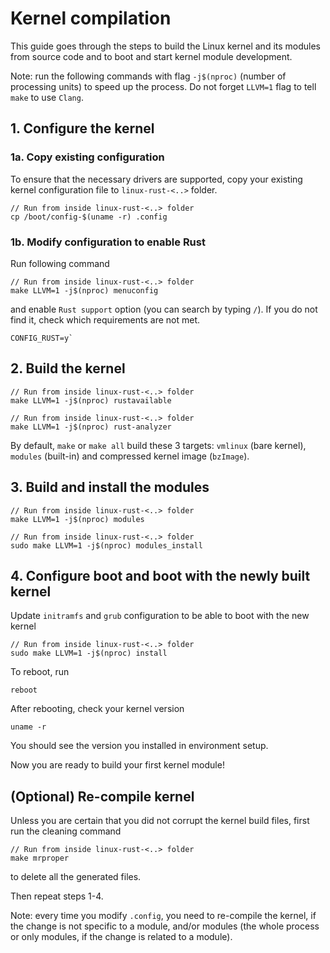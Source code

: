 # Kernel compilation
This guide goes through the steps to build the Linux kernel and its modules from source code and to boot and start kernel module development.

Note: run the following commands with flag `-j$(nproc)` (number of processing units) to speed up the process. Do not forget `LLVM=1` flag to tell `make` to use `Clang`.

## 1. Configure the kernel

### 1a. Copy existing configuration
To ensure that the necessary drivers are supported, copy your existing kernel configuration file to `linux-rust-<..>` folder.
```
// Run from inside linux-rust-<..> folder
cp /boot/config-$(uname -r) .config
```

### 1b. Modify configuration to enable Rust
Run following command
```
// Run from inside linux-rust-<..> folder
make LLVM=1 -j$(nproc) menuconfig
```
and enable `Rust support` option (you can search by typing `/`). If you do not find it, check which requirements are not met.
```
CONFIG_RUST=y`
```

## 2. Build the kernel

```
// Run from inside linux-rust-<..> folder
make LLVM=1 -j$(nproc) rustavailable
```

```
// Run from inside linux-rust-<..> folder
make LLVM=1 -j$(nproc) rust-analyzer
```
By default, `make` or `make all` build these 3 targets: `vmlinux` (bare kernel), `modules` (built-in) and compressed kernel image (`bzImage`).

## 3. Build and install the modules
```
// Run from inside linux-rust-<..> folder
make LLVM=1 -j$(nproc) modules
```

```
// Run from inside linux-rust-<..> folder
sudo make LLVM=1 -j$(nproc) modules_install
```

## 4. Configure boot and boot with the newly built kernel
Update `initramfs` and `grub` configuration to be able to boot with the new kernel
```
// Run from inside linux-rust-<..> folder
sudo make LLVM=1 -j$(nproc) install
```
To reboot, run
```
reboot
```

After rebooting, check your kernel version
```
uname -r
```
You should see the version you installed in environment setup.

Now you are ready to build your first kernel module!

## (Optional) Re-compile kernel
Unless you are certain that you did not corrupt the kernel build files, first run the cleaning command
```
// Run from inside linux-rust-<..> folder
make mrproper
```
to delete all the generated files.

Then repeat steps 1-4.

Note: every time you modify `.config`, you need to re-compile the kernel, if the change is not specific to a module, and/or modules (the whole process or only modules, if the change is related to a module).
